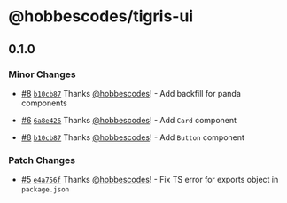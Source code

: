 # @hobbescodes/tigris-ui

## 0.1.0

### Minor Changes

- [#8](https://github.com/hobbescodes/tigris-ui/pull/8) [`b10cb87`](https://github.com/hobbescodes/tigris-ui/commit/b10cb87abecb0509961a0d27ddb697669263541f) Thanks [@hobbescodes](https://github.com/hobbescodes)! - Add backfill for panda components

- [#6](https://github.com/hobbescodes/tigris-ui/pull/6) [`6a8e426`](https://github.com/hobbescodes/tigris-ui/commit/6a8e42643b46350a576fea5329be782194938199) Thanks [@hobbescodes](https://github.com/hobbescodes)! - Add `Card` component

- [#8](https://github.com/hobbescodes/tigris-ui/pull/8) [`b10cb87`](https://github.com/hobbescodes/tigris-ui/commit/b10cb87abecb0509961a0d27ddb697669263541f) Thanks [@hobbescodes](https://github.com/hobbescodes)! - Add `Button` component

### Patch Changes

- [#5](https://github.com/hobbescodes/tigris-ui/pull/5) [`e4a756f`](https://github.com/hobbescodes/tigris-ui/commit/e4a756f9b78c3a4a830eb23249db6a38347abdf9) Thanks [@hobbescodes](https://github.com/hobbescodes)! - Fix TS error for exports object in `package.json`
